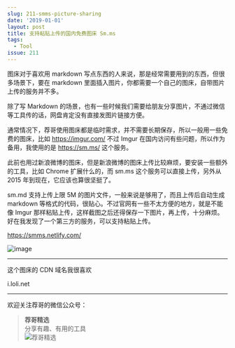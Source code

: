 ```yaml
---
slug: 211-smms-picture-sharing
date: '2019-01-01'
layout: post
title: 支持粘贴上传的国内免费图床 Sm.ms
tags:
  - Tool
issue: 211
---
```



图床对于喜欢用 markdown 写点东西的人来说，那是经常需要用到的东西，但很多场景下，要在 markdown 里面插入图片，你都需要一个自己的图床，自带图片上传的服务并不多。

除了写 Markdown 的场景，也有一些时候我们需要给朋友分享图片，不通过微信等工具传的话，网盘肯定没有直接发图片链接方便。

通常情况下，荐哥使用图床都是临时需求，并不需要长期保存，所以一般用一些免费的图床，比如  https://imgur.com/ 不过 Imgur 在国内访问有些问题，所以作为备用，我使用的是 https://sm.ms/ 这个服务。

此前也用过新浪微博的图床，但是新浪微博的图床上传比较麻烦，要安装一些额外的工具，比如  Chrome 扩展什么的，而 sm.ms 这个服务可以直接上传，另外从 2015 年到现在，它应该也算很坚挺了。

sm.md 支持上传上限 5M 的图片文件，一般来说是够用了，而且上传后自动生成 markdown 等格式的代码，很贴心。不过官网有一些不太方便的地方，就是不能像 Imgur 那样粘贴上传，这样截图之后还得保存一下图片，再上传，十分麻烦。好在我发现了一个第三方的服务，可以支持粘贴上传。

https://smms.netlify.com/

![image](https://github.com/greatghoul/greatghoul.github.io/assets/208966/b454d88c-8a70-471c-9e79-a97ef9f86671)


----

这个图床的 CDN 域名我很喜欢

i.loli.net

---

欢迎关注荐哥的微信公众号：

> **荐哥精选**  
> 分享有趣、有用的工具  
> ![荐哥精选](https://github.com/greatghoul/greatghoul.github.io/assets/208966/512bcfb6-e7ae-447e-b983-788a11f8451c)

